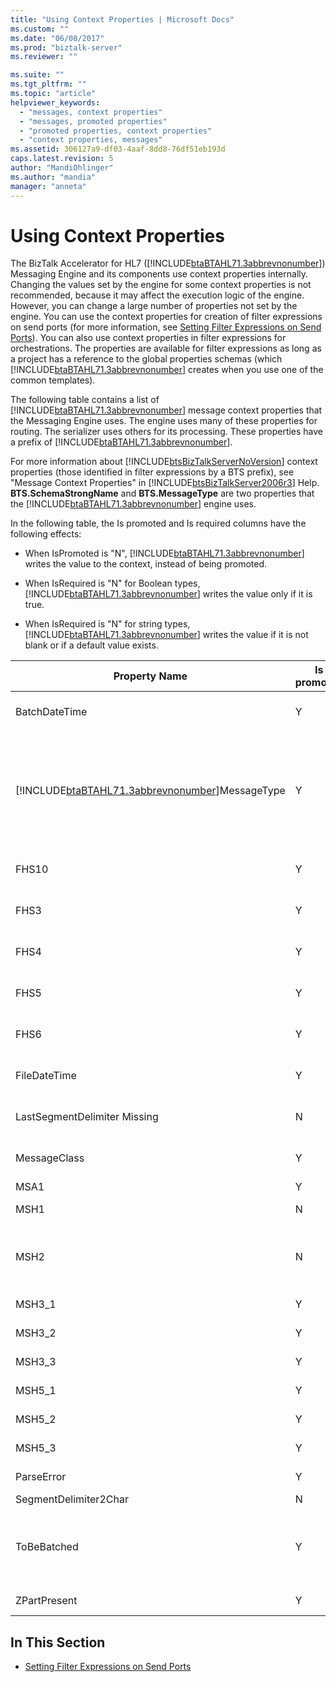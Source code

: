 ```yaml
---
title: "Using Context Properties | Microsoft Docs"
ms.custom: ""
ms.date: "06/08/2017"
ms.prod: "biztalk-server"
ms.reviewer: ""

ms.suite: ""
ms.tgt_pltfrm: ""
ms.topic: "article"
helpviewer_keywords: 
  - "messages, context properties"
  - "messages, promoted properties"
  - "promoted properties, context properties"
  - "context properties, messages"
ms.assetid: 306127a9-df03-4aaf-8dd8-76df51eb193d
caps.latest.revision: 5
author: "MandiOhlinger"
ms.author: "mandia"
manager: "anneta"
---
```

# Using Context Properties
The BizTalk Accelerator for HL7 ([!INCLUDE[btaBTAHL71.3abbrevnonumber](../../includes/btabtahl71-3abbrevnonumber-md.md)]) Messaging Engine and its components use context properties internally. Changing the values set by the engine for some context properties is not recommended, because it may affect the execution logic of the engine. However, you can change a large number of properties not set by the engine. You can use the context properties for creation of filter expressions on send ports (for more information, see [Setting Filter Expressions on Send Ports](../../adapters-and-accelerators/accelerator-hl7/setting-filter-expressions-on-send-ports.md)). You can also use context properties in filter expressions for orchestrations. The properties are available for filter expressions as long as a project has a reference to the global properties schemas (which [!INCLUDE[btaBTAHL71.3abbrevnonumber](../../includes/btabtahl71-3abbrevnonumber-md.md)] creates when you use one of the common templates).  
  
 The following table contains a list of [!INCLUDE[btaBTAHL71.3abbrevnonumber](../../includes/btabtahl71-3abbrevnonumber-md.md)] message context properties that the Messaging Engine uses. The engine uses many of these properties for routing. The serializer uses others for its processing. These properties have a prefix of [!INCLUDE[btaBTAHL71.3abbrevnonumber](../../includes/btabtahl71-3abbrevnonumber-md.md)].  
  
 For more information about [!INCLUDE[btsBizTalkServerNoVersion](../../includes/btsbiztalkservernoversion-md.md)] context properties (those identified in filter expressions by a BTS prefix), see "Message Context Properties" in [!INCLUDE[btsBizTalkServer2006r3](../../includes/btsbiztalkserver2006r3-md.md)] Help. **BTS.SchemaStrongName** and **BTS.MessageType** are two properties that the [!INCLUDE[btaBTAHL71.3abbrevnonumber](../../includes/btabtahl71-3abbrevnonumber-md.md)] engine uses.  
  
 In the following table, the Is promoted and Is required columns have the following effects:  
  
-   When IsPromoted is "N", [!INCLUDE[btaBTAHL71.3abbrevnonumber](../../includes/btabtahl71-3abbrevnonumber-md.md)] writes the value to the context, instead of being promoted.  
  
-   When IsRequired is "N" for Boolean types, [!INCLUDE[btaBTAHL71.3abbrevnonumber](../../includes/btabtahl71-3abbrevnonumber-md.md)] writes the value only if it is true.  
  
-   When IsRequired is "N" for string types, [!INCLUDE[btaBTAHL71.3abbrevnonumber](../../includes/btabtahl71-3abbrevnonumber-md.md)] writes the value if it is not blank or if a default value exists.  
  
|Property Name|Is promoted|Is required|Notes|  
|-------------------|-----------------|-----------------|-----------|  
|BatchDateTime|Y|N|[!INCLUDE[btaBTAHL71.3abbrevnonumber](../../includes/btabtahl71-3abbrevnonumber-md.md)] promotes this property when it processes a batch message.|  
|[!INCLUDE[btaBTAHL71.3abbrevnonumber](../../includes/btabtahl71-3abbrevnonumber-md.md)]MessageType|Y|Y|The serializer uses this property to distinguish single and batched messages. The HL7 disassembler sets it only for batch messages. The property indicates whether the message is a single message, an inbound batch message, or an outbound batch message. If the serializer does not find it, it assumes that the message is a single message.|  
|FHS10|Y|N|[!INCLUDE[btaBTAHL71.3abbrevnonumber](../../includes/btabtahl71-3abbrevnonumber-md.md)] promotes this property when it processes a batch message.|  
|FHS3|Y|N|[!INCLUDE[btaBTAHL71.3abbrevnonumber](../../includes/btabtahl71-3abbrevnonumber-md.md)] promotes this property when it processes a batch message.|  
|FHS4|Y|N|[!INCLUDE[btaBTAHL71.3abbrevnonumber](../../includes/btabtahl71-3abbrevnonumber-md.md)] promotes this property when it processes a batch message.|  
|FHS5|Y|N|[!INCLUDE[btaBTAHL71.3abbrevnonumber](../../includes/btabtahl71-3abbrevnonumber-md.md)] promotes this property when it processes a batch message.|  
|FHS6|Y|N|[!INCLUDE[btaBTAHL71.3abbrevnonumber](../../includes/btabtahl71-3abbrevnonumber-md.md)] promotes this property when it processes a batch message.|  
|FileDateTime|Y|N|[!INCLUDE[btaBTAHL71.3abbrevnonumber](../../includes/btabtahl71-3abbrevnonumber-md.md)] promotes this property when it processes a batch message.|  
|LastSegmentDelimiter Missing|N|N|[!INCLUDE[btaBTAHL71.3abbrevnonumber](../../includes/btabtahl71-3abbrevnonumber-md.md)] promotes this property when it processes a batch message.|  
|MessageClass|Y|Y|Contains either **MessageClass2X** or **MessageClass2Xml** to distinguish between the two classes of messages.|  
|MSA1|Y|Y|Applicable only for ACK messages.|  
|MSH1|N|Y|The field containing the field separator. The serializer uses this property.|  
|MSH2|N|Y|The serializer uses this property. The field containing the encoding characters (component separator, repetition separator, escape character, and subcomponent separator).|  
|MSH3_1|Y|N|The first component of the sending application field.|  
|MSH3_2|Y|N|The second component of the sending application field.|  
|MSH3_3|Y|N|The third component of the sending application field.|  
|MSH5_1|Y|N|The first component of the receiving application field.|  
|MSH5_2|Y|N|The second component of the receiving application field.|  
|MSH5_3|Y|N|The third component of the receiving application field.|  
|ParseError|Y|Y|Indicates that an error occurred during parsing.|  
|SegmentDelimiter2Char|N|N|The character that delimits segments.|  
|ToBeBatched|Y|N|When set to false, [!INCLUDE[btaBTAHL71.3abbrevnonumber](../../includes/btabtahl71-3abbrevnonumber-md.md)] does not buffer the message to be batched later; otherwise, [!INCLUDE[btaBTAHL71.3abbrevnonumber](../../includes/btabtahl71-3abbrevnonumber-md.md)] sends the message as part of a batch.|  
|ZPartPresent|Y|N|Indicates whether an undeclared Z segment is present.|  
  
## In This Section  
  
-   [Setting Filter Expressions on Send Ports](../../adapters-and-accelerators/accelerator-hl7/setting-filter-expressions-on-send-ports.md)